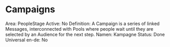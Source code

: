 # Campaigns

Area: PeopleStage
Active: No
Definition: A Campaign is a series of linked Messages, interconnected
with Pools where people wait until they are selected by an
Audience for the next step.
Namen: Kampagne
Status: Done
Universal en-de: No